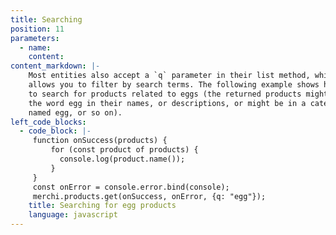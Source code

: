 ```yaml
---
title: Searching
position: 11
parameters:
  - name:
    content:
content_markdown: |-
    Most entities also accept a `q` parameter in their list method, which
    allows you to filter by search terms. The following example shows how
    to search for products related to eggs (the returned products might have
    the word egg in their names, or descriptions, or might be in a category
    named egg, or so on).
left_code_blocks:
  - code_block: |-
     function onSuccess(products) {
         for (const product of products) {
           console.log(product.name());
         }
     }
     const onError = console.error.bind(console);
     merchi.products.get(onSuccess, onError, {q: "egg"});
    title: Searching for egg products
    language: javascript
---
```

